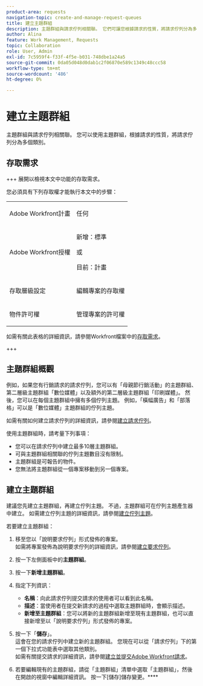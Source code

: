 ```yaml
---
product-area: requests
navigation-topic: create-and-manage-request-queues
title: 建立主題群組
description: 主題群組與請求佇列相關聯。 它們可讓您根據請求的性質，將請求佇列分為多個類別。
author: Alina
feature: Work Management, Requests
topic: Collaboration
role: User, Admin
exl-id: 7c5959f4-f33f-4f5e-b031-748dbe1a24a5
source-git-commit: 0da05d048d0dab1c2f06870e589c1349c48ccc58
workflow-type: tm+mt
source-wordcount: '486'
ht-degree: 0%

---
```


# 建立主題群組

<!-- Audited: 2/2024 -->

主題群組與請求佇列相關聯。 您可以使用主題群組，根據請求的性質，將請求佇列分為多個類別。

## 存取需求

+++ 展開以檢視本文中功能的存取需求。

您必須具有下列存取權才能執行本文中的步驟：

<table style="table-layout:auto"> 
 <col> 
 <col> 
 <tbody> 
  <tr> 
   <td role="rowheader">Adobe Workfront計畫</td> 
   <td> <p>任何 </p> </td> 
  </tr> 
  <tr> 
   <td role="rowheader"> <p role="rowheader">Adobe Workfront授權</p> </td> 
   <td>   
      <p>新增：標準</p>
      <p>或</p> 
      <p>目前：計畫</p>
 </td> 
  </tr> 
  <tr> 
   <td role="rowheader">存取層級設定</td> 
   <td> <p>編輯專案的存取權</p> </td> 
  </tr> 
  <tr> 
   <td role="rowheader">物件許可權</td> 
   <td> <p> 管理專案的許可權</p> </td> 
  </tr> 
 </tbody> 
</table>

如需有關此表格的詳細資訊，請參閱Workfront檔案中的[存取需求](/help/quicksilver/administration-and-setup/add-users/access-levels-and-object-permissions/access-level-requirements-in-documentation.md)。

+++

## 主題群組概觀

例如，如果您有行銷請求的請求佇列，您可以有「母親節行銷活動」的主題群組、第二層級主題群組「數位媒體」以及額外的第二層級主題群組「印刷媒體」。 然後，您可以在每個主題群組中擁有多個佇列主題。 例如，「橫幅廣告」和「部落格」可以是「數位媒體」主題群組的佇列主題。

如需有關如何建立請求佇列的詳細資訊，請參閱[建立請求佇列](../../../manage-work/requests/create-and-manage-request-queues/create-request-queue.md)。

使用主題群組時，請考量下列事項：

* 您可以在請求佇列中建立最多10層主題群組。
* 可與主題群組相關聯的佇列主題數目沒有限制。
* 主題群組是可報告的物件。
* 您無法將主題群組從一個專案移動到另一個專案。

## 建立主題群組

建議您先建立主題群組，再建立佇列主題。 不過，主題群組可在佇列主題產生器中建立。 如需建立佇列主題的詳細資訊，請參閱[建立佇列主題](../../../manage-work/requests/create-and-manage-request-queues/create-queue-topics.md)。

若要建立主題群組：

1. 移至您以「說明要求佇列」形式發佈的專案。\
   如需將專案發佈為說明要求佇列的詳細資訊，請參閱[建立要求佇列](../../../manage-work/requests/create-and-manage-request-queues/create-request-queue.md)。

1. 按一下左側面板中的&#x200B;**主題群組**。
1. 按一下&#x200B;**新增主題群組**。

   <!--   ![](assets/new-topic-group-box-nwe-350x306.png) -->

1. 指定下列資訊：

   * **名稱**：向此請求佇列提交請求的使用者可以看到此名稱。
   * **描述**：當使用者在提交新請求的過程中選取主題群組時，會顯示描述。
   * **新增至主題群組**：您可以將新的主題群組新增至現有主題群組，也可以直接新增至以「說明要求佇列」形式發佈的專案。

1. 按一下「**儲存**」。\
   這會在您的請求佇列中建立新的主題群組。 您現在可以從「請求佇列」下的第一個下拉式功能表中選取其他類別。\
   如需有關提交請求的詳細資訊，請參閱[建立並提交Adobe Workfront請求](../../../manage-work/requests/create-requests/create-submit-requests.md)。
1. 若要編輯現有的主題群組，請從「主題群組」清單中選取「主題群組」，然後在開啟的視窗中編輯詳細資訊。 按一下[儲存]儲存變更。****
